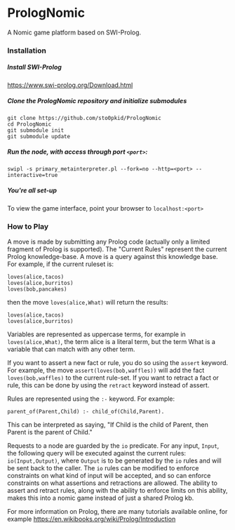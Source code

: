 # PrologNomic

A Nomic game platform based on SWI-Prolog.

### Installation
##### Install SWI-Prolog
https://www.swi-prolog.org/Download.html

##### Clone the PrologNomic repository and initialize submodules
```
git clone https://github.com/sto0pkid/PrologNomic
cd PrologNomic
git submodule init
git submodule update
```

##### Run the node, with access through port `<port>`:
```
swipl -s primary_metainterpreter.pl --fork=no --http=<port> --interactive=true
```

##### You're all set-up
To view the game interface, point your browser to `localhost:<port>`


### How to Play
A move is made by submitting any Prolog code (actually only a limited fragment of Prolog is supported). The "Current Rules" represent the current Prolog knowledge-base. A move is a query against this knowledge base. For example, if the current ruleset is:

```
loves(alice,tacos)
loves(alice,burritos)
loves(bob,pancakes)
```

then the move `loves(alice,What)` will return the results:

```
loves(alice,tacos)
loves(alice,burritos)
```

Variables are represented as uppercase terms, for example in `loves(alice,What)`, the term alice is a literal term, but the term What is a variable that can match with any other term.

If you want to assert a new fact or rule, you do so using the `assert` keyword. For example, the move `assert(loves(bob,waffles))` will add the fact `loves(bob,waffles)` to the current rule-set. If you want to retract a fact or rule, this can be done by using the `retract` keyword instead of assert.

Rules are represented using the `:-` keyword. For example:

`parent_of(Parent,Child) :- child_of(Child,Parent).`

This can be interpreted as saying, "If Child is the child of Parent, then Parent is the parent of Child."

Requests to a node are guarded by the `io` predicate. For any input, `Input`, the following query will be executed against the current rules: `io(Input,Output)`, where `Output` is to be generated by the `io` rules and will be sent back to the caller. The `io` rules can be modified to enforce constraints on what kind of input will be accepted, and so can enforce constraints on what assertions and retractions are allowed. The ability to assert and retract rules, along with the ability to enforce limits on this ability, makes this into a nomic game instead of just a shared Prolog kb. 

For more information on Prolog, there are many tutorials available online, for example https://en.wikibooks.org/wiki/Prolog/Introduction 
